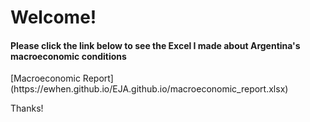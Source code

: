 <h1> Welcome! </h1>
<h4>Please click the link below to see the Excel I made about Argentina's macroeconomic conditions</h4>
[Macroeconomic Report](https://ewhen.github.io/EJA.github.io/macroeconomic_report.xlsx)
<p> Thanks! </p>
